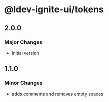 # @ldev-ignite-ui/tokens

## 2.0.0

### Major Changes

- initial version

## 1.1.0

### Minor Changes

- adds comments and removes empty spaces
